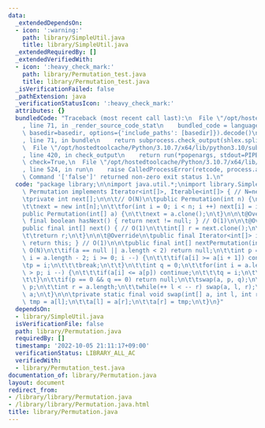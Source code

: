 ```yaml
---
data:
  _extendedDependsOn:
  - icon: ':warning:'
    path: library/SimpleUtil.java
    title: library/SimpleUtil.java
  _extendedRequiredBy: []
  _extendedVerifiedWith:
  - icon: ':heavy_check_mark:'
    path: library/Permutation_test.java
    title: library/Permutation_test.java
  _isVerificationFailed: false
  _pathExtension: java
  _verificationStatusIcon: ':heavy_check_mark:'
  attributes: {}
  bundledCode: "Traceback (most recent call last):\n  File \"/opt/hostedtoolcache/Python/3.10.7/x64/lib/python3.10/site-packages/onlinejudge_verify/documentation/build.py\"\
    , line 71, in _render_source_code_stat\n    bundled_code = language.bundle(stat.path,\
    \ basedir=basedir, options={'include_paths': [basedir]}).decode()\n  File \"/opt/hostedtoolcache/Python/3.10.7/x64/lib/python3.10/site-packages/onlinejudge_verify/languages/user_defined.py\"\
    , line 71, in bundle\n    return subprocess.check_output(shlex.split(command))\n\
    \  File \"/opt/hostedtoolcache/Python/3.10.7/x64/lib/python3.10/subprocess.py\"\
    , line 420, in check_output\n    return run(*popenargs, stdout=PIPE, timeout=timeout,\
    \ check=True,\n  File \"/opt/hostedtoolcache/Python/3.10.7/x64/lib/python3.10/subprocess.py\"\
    , line 524, in run\n    raise CalledProcessError(retcode, process.args,\nsubprocess.CalledProcessError:\
    \ Command '['false']' returned non-zero exit status 1.\n"
  code: "package library;\n\nimport java.util.*;\nimport library.SimpleUtil;\n\nclass\
    \ Permutation implements Iterator<int[]>, Iterable<int[]> { // N=next.length\n\
    \tprivate int next[];\n\n\t// O(N)\n\tpublic Permutation(int n) {\n\t\tSimpleUtil.nonNegativeCheck(n);\n\
    \t\tnext = new int[n];\n\t\tfor(int i = 0; i < n; i ++) next[i] = i;\n\t}\n\t\
    public Permutation(int[] a) {\n\t\tnext = a.clone();\n\t}\n\n\t@Override\n\tpublic\
    \ final boolean hasNext() { return next != null; } // O(1)\n\n\t@Override\n\t\
    public final int[] next() { // O(1)\n\t\tint[] r = next.clone();\n\t\tnext = nextPermutation(next);\n\
    \t\treturn r;\n\t}\n\n\t@Override\n\tpublic final Iterator<int[]> iterator() {\
    \ return this; } // O(1)\n\n\tpublic final int[] nextPermutation(int[] a) { //\
    \ O(N)\n\t\tif(a == null || a.length < 2) return null;\n\t\tint p = 0;\n\t\tfor(int\
    \ i = a.length - 2; i >= 0; i --) {\n\t\t\tif(a[i] >= a[i + 1]) continue;\n\t\t\
    \tp = i;\n\t\t\tbreak;\n\t\t}\n\t\tint q = 0;\n\t\tfor(int i = a.length - 1; i\
    \ > p; i --) {\n\t\t\tif(a[i] <= a[p]) continue;\n\t\t\tq = i;\n\t\t\tbreak;\n\
    \t\t}\n\t\tif(p == 0 && q == 0) return null;\n\t\tswap(a, p, q);\n\t\tint l =\
    \ p;\n\t\tint r = a.length;\n\t\twhile(++ l < -- r) swap(a, l, r);\n\t\treturn\
    \ a;\n\t}\n\n\tprivate static final void swap(int[] a, int l, int r) {\n\t\tint\
    \ tmp = a[l];\n\t\ta[l] = a[r];\n\t\ta[r] = tmp;\n\t}\n}"
  dependsOn:
  - library/SimpleUtil.java
  isVerificationFile: false
  path: library/Permutation.java
  requiredBy: []
  timestamp: '2022-10-05 21:11:17+09:00'
  verificationStatus: LIBRARY_ALL_AC
  verifiedWith:
  - library/Permutation_test.java
documentation_of: library/Permutation.java
layout: document
redirect_from:
- /library/library/Permutation.java
- /library/library/Permutation.java.html
title: library/Permutation.java
---
```


